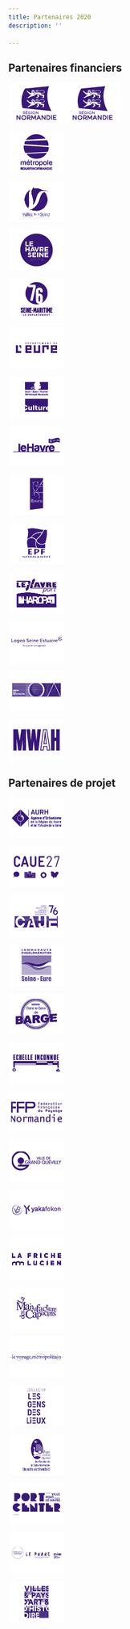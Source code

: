 ```yaml
---
title: Partenaires 2020
description: ''

---
```

## Partenaires financiers

![](/static/files/logos.jpg)![](/files/logos.jpg)

![](/static/files/logos2.jpg)

![](/static/files/logos3.jpg)

![](/static/files/logos4.jpg)

![](/static/files/logos5.jpg)

![](/static/files/logos6.jpg)

![](/static/files/logos7.jpg)

![](/static/files/logos8.jpg)

![](/static/files/logos9.jpg)

![](/static/files/logos10.jpg)

![](/static/files/logos11.jpg)

![](/static/files/logos12.jpg)

![](/static/files/logos13.jpg)

![](/static/files/logos14.jpg)

## Partenaires de projet

![](/static/files/logos15.jpg)

![](/static/files/logos16.jpg)

![](/static/files/logos17.jpg)

![](/static/files/logos18.jpg)

![](/static/files/logos19.jpg)

![](/static/files/logos20.jpg)

![](/static/files/logos21.jpg)

![](/static/files/logos22.jpg)

![](/static/files/logos23.jpg)

![](/static/files/logos24.jpg)

![](/static/files/logos25.jpg)

![](/static/files/logos26.jpg)

![](/static/files/logos27.jpg)

![](/static/files/logos28.jpg)

![](/static/files/logos29.jpg)

![](/static/files/logos30.jpg)

![](/static/files/logos31.jpg)